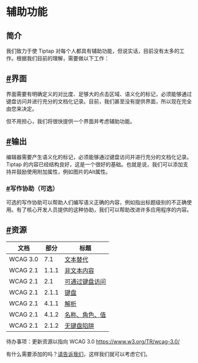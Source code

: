 # 辅助功能

## 简介

我们致力于使 Tiptap 对每个人都具有辅助功能，但说实话，目前没有太多的工作。根据我们目前的理解，需要做以下工作：

## [#](https://tiptap.dev/guide/accessibility#interface)界面

界面需要有明确定义的对比度、足够大的点击区域、语义化的标记，必须能够通过键盘访问并进行充分的文档化记录。目前，我们甚至没有提供界面，所以现在完全由您来决定。

但不用担心，我们将很快提供一个界面并考虑辅助功能。

## [#](https://tiptap.dev/guide/accessibility#output)输出

编辑器需要产生语义化的标记，必须能够通过键盘访问并进行充分的文档化记录。Tiptap 的内容已经结构良好，这是一个很好的基础。也就是说，我们可以添加支持并鼓励使用附加属性，例如图片的Alt属性。

### [#](https://tiptap.dev/guide/accessibility#writing-assistance)写作协助（可选）

可选的写作协助可以帮助人们编写语义正确的内容，例如指出标题级别的不正确使用。有了核心开发人员提供的这种协助，我们可以帮助改进许多应用程序的内容。

## [#](https://tiptap.dev/guide/accessibility#resources)资源

| 文档     | 部分  | 标题                                                         |
| -------- | ----- | ------------------------------------------------------------ |
| WCAG 3.0 | 7.1   | [文本替代](https://www.w3.org/TR/wcag-3.0/#text-alternatives) |
| WCAG 2.1 | 1.1.1 | [非文本内容](https://www.w3.org/WAI/WCAG21/Understanding/non-text-content) |
| WCAG 2.1 | 2.1   | [可通过键盘访问](https://www.w3.org/WAI/WCAG21/Understanding/keyboard-accessible) |
| WCAG 2.1 | 2.1.1 | [键盘](https://www.w3.org/WAI/WCAG21/Understanding/keyboard) |
| WCAG 2.1 | 4.1.1 | [解析](https://www.w3.org/WAI/WCAG21/Understanding/parsing)  |
| WCAG 2.1 | 4.1.2 | [名称、角色、值](https://www.w3.org/WAI/WCAG21/Understanding/name-role-value) |
| WCAG 2.1 | 2.1.2 | [无键盘陷阱](https://www.w3.org/TR/WCAG21/#no-keyboard-trap) |

待办事项：更新资源以指向 WCAG 3.0 https://www.w3.org/TR/wcag-3.0/

有什么需要添加的吗？[请告诉我们](mailto:humans@tiptap.dev)，这样我们就可以考虑它们。